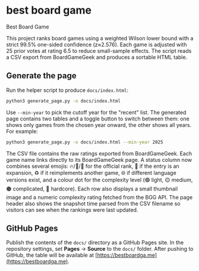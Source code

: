 # best board game

Best Board Game

This project ranks board games using a weighted Wilson lower bound with a strict 99.5% one-sided confidence (z≈2.576). Each game is adjusted with 25 prior votes at rating 6.5 to reduce small-sample effects. The script reads a CSV export from BoardGameGeek and produces a sortable HTML table.

## Generate the page

Run the helper script to produce `docs/index.html`:

```bash
python3 generate_page.py -o docs/index.html
```

Use `--min-year` to pick the cutoff year for the "recent" list. The generated page contains two tables and a toggle button to switch between them: one shows only games from the chosen year onward, the other shows all years. For example:

```bash
python3 generate_page.py -o docs/index.html --min-year 2025
```

The CSV file contains the raw ratings exported from BoardGameGeek. Each game name
links directly to its BoardGameGeek page. A status column now combines several
emojis: 🔥/🔎/💎 for the official rank, 🧩 if the entry is an expansion, ♻️ if it
reimplements another game, 🌐 if different language versions exist, and a colour
dot for the complexity level (🟢 light, 🟡 medium, 🟠 complicated, 🔴 hardcore).
Each row also displays a small thumbnail image and a numeric complexity rating
fetched from the BGG API.
The page header also shows the snapshot time parsed from the CSV filename so visitors can see when the rankings were last updated.


## GitHub Pages

Publish the contents of the `docs/` directory as a GitHub Pages site. In the repository settings, set **Pages** → **Source** to the `docs/` folder. After pushing to GitHub, the table will be available at [https://bestboardga.me](https://bestboardga.me).
